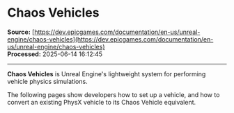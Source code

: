 # Chaos Vehicles

**Source:** [https://dev.epicgames.com/documentation/en-us/unreal-engine/chaos-vehicles](https://dev.epicgames.com/documentation/en-us/unreal-engine/chaos-vehicles)  
**Processed:** 2025-06-14 16:12:45

---

**Chaos Vehicles** is Unreal Engine's lightweight system for performing vehicle physics simulations.

The following pages show developers how to set up a vehicle, and how to convert an existing PhysX vehicle to its Chaos Vehicle equivalent.